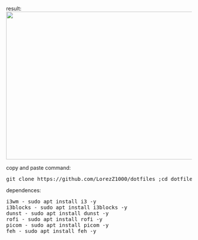 <a>result:</a>
<img src="https://i.postimg.cc/MGSvP3F2/sayonara.png" width="700" height="400">

<a>copy and paste command:</a>
<pre>
git clone https://github.com/LorezZ1000/dotfiles ;cd dotfiles; sudo apt update -y;sudo apt install dunst rofi picom feh -y;mv rofi dunst picom wallpaper.png ~/.config/ ;cp i3 ~/.config/i3;feh --bg-scale ~/.config/wallpaper.png
</pre>

<a>dependences:</a>
<pre>
i3wm - sudo apt install i3 -y
i3blocks - sudo apt install i3blocks -y
dunst - sudo apt install dunst -y 
rofi - sudo apt install rofi -y
picom - sudo apt install picom -y
feh - sudo apt install feh -y
</pre>
